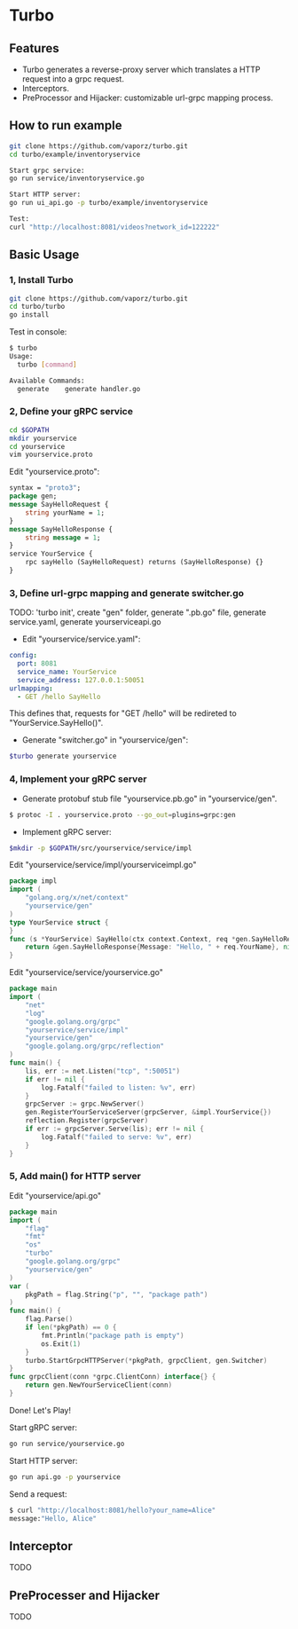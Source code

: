 # Turbo
## Features
 * Turbo generates a reverse-proxy server which translates a HTTP request into a grpc request.
 * Interceptors.
 * PreProcessor and Hijacker: customizable url-grpc mapping process.

## How to run example
```sh
git clone https://github.com/vaporz/turbo.git
cd turbo/example/inventoryservice

Start grpc service:
go run service/inventoryservice.go

Start HTTP server:
go run ui_api.go -p turbo/example/inventoryservice

Test:
curl "http://localhost:8081/videos?network_id=122222"
```
## Basic Usage
### 1, Install Turbo
```sh
git clone https://github.com/vaporz/turbo.git
cd turbo/turbo
go install
```
Test in console:
```sh
$ turbo
Usage:
  turbo [command]

Available Commands:
  generate    generate handler.go
```
### 2, Define your gRPC service
```sh
cd $GOPATH
mkdir yourservice
cd yourservice
vim yourservice.proto
```
Edit "yourservice.proto":
```protobuf
syntax = "proto3";
package gen;
message SayHelloRequest {
    string yourName = 1;
}
message SayHelloResponse {
    string message = 1;
}
service YourService {
    rpc sayHello (SayHelloRequest) returns (SayHelloResponse) {}
}
```
### 3, Define url-grpc mapping and generate switcher.go
TODO: 'turbo init', create "gen" folder, generate ".pb.go" file, generate service.yaml, generate yourserviceapi.go<br>
 * Edit "yourservice/service.yaml":
```yaml
config:
  port: 8081
  service_name: YourService
  service_address: 127.0.0.1:50051
urlmapping:
  - GET /hello SayHello
```
This defines that, requests for "GET /hello" will be redireted to "YourService.SayHello()".

* Generate "switcher.go" in "yourservice/gen":
```sh
$turbo generate yourservice
```
### 4, Implement your gRPC server
 * Generate protobuf stub file "yourservice.pb.go" in "yourservice/gen".
```sh
$ protoc -I . yourservice.proto --go_out=plugins=grpc:gen
```
 * Implement gRPC server:
```sh
$mkdir -p $GOPATH/src/yourservice/service/impl
```
  Edit "yourservice/service/impl/yourserviceimpl.go"
```go
package impl
import (
	"golang.org/x/net/context"
	"yourservice/gen"
)
type YourService struct {
}
func (s *YourService) SayHello(ctx context.Context, req *gen.SayHelloRequest) (*gen.SayHelloResponse, error) {
	return &gen.SayHelloResponse{Message: "Hello, " + req.YourName}, nil
}
```
  Edit "yourservice/service/yourservice.go"
```go
package main
import (
	"net"
	"log"
	"google.golang.org/grpc"
	"yourservice/service/impl"
	"yourservice/gen"
	"google.golang.org/grpc/reflection"
)
func main() {
	lis, err := net.Listen("tcp", ":50051")
	if err != nil {
		log.Fatalf("failed to listen: %v", err)
	}
	grpcServer := grpc.NewServer()
	gen.RegisterYourServiceServer(grpcServer, &impl.YourService{})
	reflection.Register(grpcServer)
	if err := grpcServer.Serve(lis); err != nil {
		log.Fatalf("failed to serve: %v", err)
	}
}
```
### 5, Add main() for HTTP server
Edit "yourservice/api.go"
```go
package main
import (
	"flag"
	"fmt"
	"os"
	"turbo"
	"google.golang.org/grpc"
	"yourservice/gen"
)
var (
	pkgPath = flag.String("p", "", "package path")
)
func main() {
	flag.Parse()
	if len(*pkgPath) == 0 {
		fmt.Println("package path is empty")
		os.Exit(1)
	}
	turbo.StartGrpcHTTPServer(*pkgPath, grpcClient, gen.Switcher)
}
func grpcClient(conn *grpc.ClientConn) interface{} {
	return gen.NewYourServiceClient(conn)
}
```

Done! Let's Play!

Start gRPC server:
```sh
go run service/yourservice.go
```
Start HTTP server:
```sh
go run api.go -p yourservice
```
Send a request:
```sh
$ curl "http://localhost:8081/hello?your_name=Alice"
message:"Hello, Alice"
```

## Interceptor
 TODO
## PreProcesser and Hijacker
 TODO
